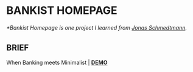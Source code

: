 # BANKIST HOMEPAGE

###### \*Bankist Homepage is one project I learned from [Jonas Schmedtmann](https://www.udemy.com/share/101WfeAEYbdllRRHQH/).

## BRIEF

When Banking meets Minimalist | [**DEMO**](https://howiework.github.io/Bankist-homepage/)
